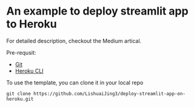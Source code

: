 # An example to deploy streamlit app to Heroku

For detailed description, checkout the Medium artical.  


Pre-requsit:

- [Git](https://git-scm.com/book/en/v2/Getting-Started-Installing-Git)
- [Heroku CLI](https://devcenter.heroku.com/articles/heroku-cli#install-the-heroku-cli) 


To use the template, you can clone it in your local repo

`
git clone https://github.com/LishuaiJing3/deploy-streamlit-app-on-heroku.git
`
 



